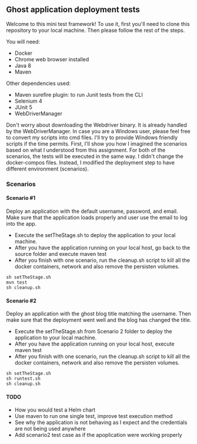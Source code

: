## Ghost application deployment tests

Welcome to this mini test framework! To use it, first you'll need to clone this repository to your local machine. Then please follow the rest of the steps.

You will need:
* Docker 
* Chrome web browser installed
* Java 8
* Maven

Other dependencies used:

* Maven surefire plugin: to run Junit tests from the CLI
* Selenium 4
* JUnit 5
* WebDriverManager

Don't worry about downloading the Webdriver binary. It is already handled by the WebDriverManager.
In case you are a Windows user, please feel free to convert my scripts into cmd files. I'll try to provide Windows friendly scripts if the time permits.
First, I'll show you how I imagined the scenarios based on what I understood from this assignment.
For both of the scenarios, the tests will be executed in the same way.
I didn't change the docker-compos files. Instead, I modified the deployment step to have different environment (scenarios).

### Scenarios

#### Scenario #1
Deploy an application with the default username, password, and email. Make sure that the application loads properly and user use the email to log into the app. 

* Execute the setTheStage.sh to deploy the application to your local machine.
* After you have the application running on your local host, go back to the source folder and execute maven test
* After you finish with one scenario, run the cleanup.sh script to kill all the docker containers, network and also remove the persisten volumes.

```
sh setTheStage.sh
mvn test
sh cleanup.sh
```


#### Scenario #2
Deploy an application with the ghost blog title matching the username. Then make sure that the deployment went well and the blog has changed the title.


* Execute the setTheStage.sh from Scenario 2 folder to deploy the application to your local machine.
* After you have the application running on your local host, execute maven test
* After you finish with one scenario, run the cleanup.sh script to kill all the docker containers, network and also remove the persisten volumes.

```
sh setTheStage.sh
sh runtest.sh
sh cleanup.sh
```

#### TODO

* How you would test a Helm chart
* Use maven to run one single test, improve test execution method
* See why the application is not behaving as I expect and the credentials are not being used anywhere
* Add scenario2 test case as if the apoplication were working properly